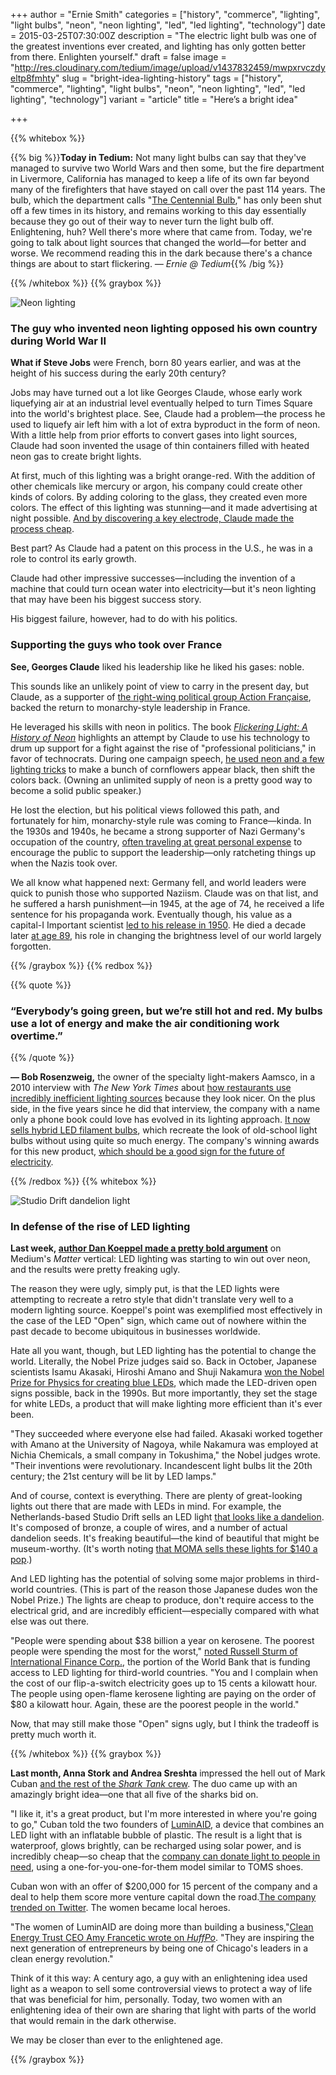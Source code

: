 +++
author = "Ernie Smith"
categories = ["history", "commerce", "lighting", "light bulbs", "neon", "neon lighting", "led", "led lighting", "technology"]
date = 2015-03-25T07:30:00Z
description = "The electric light bulb was one of the greatest inventions ever created, and lighting has only gotten better from there. Enlighten yourself."
draft = false
image = "http://res.cloudinary.com/tedium/image/upload/v1437832459/mwpxrvczdyeltp8fmhty"
slug = "bright-idea-lighting-history"
tags = ["history", "commerce", "lighting", "light bulbs", "neon", "neon lighting", "led", "led lighting", "technology"]
variant = "article"
title = "Here’s a bright idea"

+++

{{% whitebox %}}

{{% big %}}**Today in Tedium:** Not many light bulbs can say that they've managed to survive two World Wars and then some, but the fire department in Livermore, California has managed to keep a life of its own far beyond many of the firefighters that have stayed on call over the past 114 years. The bulb, which the department calls "[The Centennial Bulb](http://www.centennialbulb.org/)," has only been shut off a few times in its history, and remains working to this day essentially because they go out of their way to never turn the light bulb off. Enlightening, huh? Well there's more where that came from. Today, we're going to talk about light sources that changed the world—for better and worse. We recommend reading this in the dark because there's a chance things are about to start flickering. _— Ernie @ Tedium_{{% /big %}}

{{% /whitebox %}}
{{% graybox %}}

![Neon lighting](http://res.cloudinary.com/tedium/image/upload/v1437832513/pstmd9wulexx2my83ro9.gif)

### The guy who invented neon lighting opposed his own country during World War II

**What if Steve Jobs** were French, born 80 years earlier, and was at the height of his success during the early 20th century?

Jobs may have turned out a lot like Georges Claude, whose early work liquefying air at an industrial level eventually helped to turn Times Square into the world's brightest place. See, Claude had a problem—the process he used to liquefy air left him with a lot of extra byproduct in the form of neon. With a little help from prior efforts to convert gases into light sources, Claude had soon invented the usage of thin containers filled with heated neon gas to create bright lights.

At first, much of this lighting was a bright orange-red. With the addition of other chemicals like mercury or argon, his company could create other kinds of colors. By adding coloring to the glass, they created even more colors. The effect of this lighting was stunning—and it made advertising at night possible. [And by discovering a key electrode, Claude made the process cheap](http://www.salon.com/2013/03/31/flickering_light_illuminates_the_history_of_neon_partner/).

Best part? As Claude had a patent on this process in the U.S., he was in a role to control its early growth.

Claude had other impressive successes—including the invention of a machine that could turn ocean water into electricity—but it's neon lighting that may have been his biggest success story.

His biggest failure, however, had to do with his politics.

### Supporting the guys who took over France

**See, Georges Claude** liked his leadership like he liked his gases: noble.

This sounds like an unlikely point of view to carry in the present day, but Claude, as a supporter of [the right-wing political group Action Française](http://archive.thetablet.co.uk/article/22nd-july-1939/5/charles-maurras-and-the-action-francaise), backed the return to monarchy-style leadership in France.

He leveraged his skills with neon in politics. The book [_Flickering Light: A History of Neon_](http://sfbne.ws/1MYl0yL) highlights an attempt by Claude to use his technology to drum up support for a fight against the rise of "professional politicians," in favor of technocrats. During one campaign speech, [he used neon and a few lighting tricks](https://books.google.com/books?id=HSajHyr8Oq4C&pg=PA33&lpg=PA33&dq=%22georges+Claude%22+%22Action+fran%C3%A7aise%22&source=bl&ots=7Nor1qQ0Or&sig=1psaqqgNWHh0Rs5YbiXlFTtog-A&hl=en&sa=X&ei=OC8PVbPiM6WwsAT0-oCABg&ved=0CCgQ6AEwAjgU#v=onepage&q=%22Action%20fran%C3%A7aise%22&f=false) to make a bunch of cornflowers appear black, then shift the colors back. (Owning an unlimited supply of neon is a pretty good way to become a solid public speaker.)

He lost the election, but his political views followed this path, and fortunately for him, monarchy-style rule was coming to France—kinda. In the 1930s and 1940s, he became a strong supporter of Nazi Germany's occupation of the country, [often traveling at great personal expense](http://content.time.com/time/magazine/article/0,9171,852306,00.html) to encourage the public to support the leadership—only ratcheting things up when the Nazis took over.

We all know what happened next: Germany fell, and world leaders were quick to punish those who supported Naziism. Claude was on that list, and he suffered a harsh punishment—in 1945, at the age of 74, he received a life sentence for his propaganda work. Eventually though, his value as a capital-I Important scientist [led to his release in 1950](https://dl.dropboxusercontent.com/u/58607934/Tedium/images/0319claude_neon.pdf). He died a decade later [at age 89](https://dl.dropboxusercontent.com/u/58607934/Tedium/images/0319claude_obit.pdf), his role in changing the brightness level of our world largely forgotten.

{{% /graybox %}}
{{% redbox %}}

{{% quote %}}
### “Everybody’s going green, but we’re still hot and red. My bulbs use a lot of energy and make the air conditioning work overtime.”
{{% /quote %}}

**— Bob Rosenzweig,** the owner of the specialty light-makers Aamsco, in a 2010 interview with _The New York Times_ about [how restaurants use incredibly inefficient lighting sources](http://www.nytimes.com/2010/06/08/nyregion/08bulb.html) because they look nicer. On the plus side, in the five years since he did that interview, the company with a name only a phone book could love has evolved in its lighting approach. [It now sells hybrid LED filament bulbs](http://www.aamsco.com/light-bulbs/hybrid-led/), which recreate the look of old-school light bulbs without using quite so much energy. The company's winning awards for this new product, [which should be a good sign for the future of electricity](http://www.aamsco.com/blog/news/aamscos-hybrid-led-wins-best-product/).

{{% /redbox %}}
{{% whitebox %}}

![Studio Drift dandelion light](http://res.cloudinary.com/tedium/image/upload/v1437832584/ofbq3hkpdanbx5v3yuy9.jpg)

### In defense of the rise of LED lighting

**Last week, [author Dan Koeppel made a pretty bold argument](https://medium.com/matter/thing-piece-the-ugliest-sign-in-america-5f53652ba7b)** on Medium's _Matter_ vertical: LED lighting was starting to win out over neon, and the results were pretty freaking ugly.

The reason they were ugly, simply put, is that the LED lights were attempting to recreate a retro style that didn't translate very well to a modern lighting source. Koeppel's point was exemplified most effectively in the case of the LED "Open" sign, which came out of nowhere within the past decade to become ubiquitous in businesses worldwide.

Hate all you want, though, but LED lighting has the potential to change the world. Literally, the Nobel Prize judges said so. Back in October, Japanese scientists Isamu Akasaki, Hiroshi Amano and Shuji Nakamura [won the Nobel Prize for Physics for creating blue LEDs](http://www.nobelprize.org/nobel_prizes/physics/laureates/2014/press.html), which made the LED-driven open signs possible, back in the 1990s. But more importantly, they set the stage for white LEDs, a product that will make lighting more efficient than it's ever been.

"They succeeded where everyone else had failed. Akasaki worked together with Amano at the University of Nagoya, while Nakamura was employed at Nichia Chemicals, a small company in Tokushima," the Nobel judges wrote. "Their inventions were revolutionary. Incandescent light bulbs lit the 20th century; the 21st century will be lit by LED lamps."

And of course, context is everything. There are plenty of great-looking lights out there that are made with LEDs in mind. For example, the Netherlands-based Studio Drift sells an LED light [that looks like a dandelion](http://www.studiodrift.com/store/dandelight). It's composed of bronze, a couple of wires, and a number of actual dandelion seeds. It's freaking beautiful—the kind of beautiful that might be museum-worthy. (It's worth noting [that MOMA sells these lights for $140 a pop](http://www.momastore.org/museum/moma/ProductDisplay_Dandelight_10451_10001_199149_-1_26707_26707_199190).)

And LED lighting has the potential of solving some major problems in third-world countries. (This is part of the reason those Japanese dudes won the Nobel Prize.) The lights are cheap to produce, don't require access to the electrical grid, and are incredibly efficient—especially compared with what else was out there.

"People were spending about $38 billion a year on kerosene. The poorest people were spending the most for the worst," [noted Russell Sturm of International Finance Corp.](http://www.npr.org/blogs/goatsandsoda/2014/10/13/354845893/led-lights-are-a-transformative-technology-in-the-developing-world), the portion of the World Bank that is funding access to LED lighting for third-world countries. "You and I complain when the cost of our flip-a-switch electricity goes up to 15 cents a kilowatt hour. The people using open-flame kerosene lighting are paying on the order of $80 a kilowatt hour. Again, these are the poorest people in the world."

Now, that may still make those "Open" signs ugly, but I think the tradeoff is pretty much worth it.

{{% /whitebox %}}
{{% graybox %}}

**Last month, Anna Stork and Andrea Sreshta** impressed the hell out of Mark Cuban [and the rest of the _Shark Tank_ crew](http://abc.go.com/shows/shark-tank/video/VDKA0_iciyz381). The duo came up with an amazingly bright idea—one that all five of the sharks bid on.

"I like it, it's a great product, but I'm more interested in where you're going to go," Cuban told the two founders of [LuminAID](http://luminaid.com/), a device that combines an LED light with an inflatable bubble of plastic. The result is a light that is waterproof, glows brightly, can be recharged using solar power, and is incredibly cheap—so cheap that the [company can donate light to people in need](http://luminaid.com/pages/give-light-get-light), using a one-for-you-one-for-them model similar to TOMS shoes.

Cuban won with an offer of $200,000 for 15 percent of the company and a deal to help them score more venture capital down the road.[The company trended on Twitter](http://chicagoinno.streetwise.co/2015/02/21/luminaid-on-shark-tank-mark-cuban-invests-200000-in-luminaid/). The women became local heroes.

"The women of LuminAID are doing more than building a business,"[Clean Energy Trust CEO Amy Francetic wrote on _HuffPo_](http://www.huffingtonpost.com/amy-francetic/chicago-rallies-around-cl_b_6747458.html). "They are inspiring the next generation of entrepreneurs by being one of Chicago's leaders in a clean energy revolution."

Think of it this way: A century ago, a guy with an enlightening idea used light as a weapon to sell some controversial views to protect a way of life that was beneficial for him, personally. Today, two women with an enlightening idea of their own are sharing that light with parts of the world that would remain in the dark otherwise.

We may be closer than ever to the enlightened age.

{{% /graybox %}}